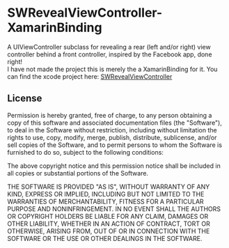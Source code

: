 SWRevealViewController-XamarinBinding
=====================================
A UIViewController subclass for revealing a rear (left and/or right) view controller behind a front controller, inspired by the Facebook app, done right!  
I have not made the project this is merely the a XamarinBinding for it. You can find the xcode project here: [SWRevealViewController](https://github.com/John-Lluch/SWRevealViewController)

## License

Permission is hereby granted, free of charge, to any person obtaining a copy
of this software and associated documentation files (the "Software"), to deal
in the Software without restriction, including without limitation the rights
to use, copy, modify, merge, publish, distribute, sublicense, and/or sell
copies of the Software, and to permit persons to whom the Software is furnished
to do so, subject to the following conditions:

The above copyright notice and this permission notice shall be included in all
copies or substantial portions of the Software.

THE SOFTWARE IS PROVIDED "AS IS", WITHOUT WARRANTY OF ANY KIND, EXPRESS OR
IMPLIED, INCLUDING BUT NOT LIMITED TO THE WARRANTIES OF MERCHANTABILITY,
FITNESS FOR A PARTICULAR PURPOSE AND NONINFRINGEMENT. IN NO EVENT SHALL THE
AUTHORS OR COPYRIGHT HOLDERS BE LIABLE FOR ANY CLAIM, DAMAGES OR OTHER
LIABILITY, WHETHER IN AN ACTION OF CONTRACT, TORT OR OTHERWISE, ARISING FROM,
OUT OF OR IN CONNECTION WITH THE SOFTWARE OR THE USE OR OTHER DEALINGS IN
THE SOFTWARE.